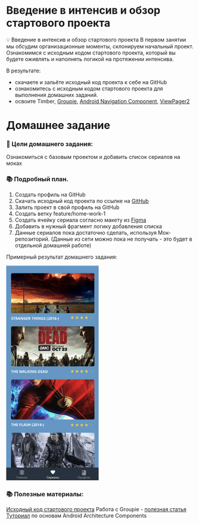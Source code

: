 # Введение в интенсив и обзор стартового проекта

<aside>
💡 Введение в интенсив и обзор стартового проекта
В первом занятии мы обсудим организационные моменты, склонируем начальный проект. Ознакомимся с исходным кодом стартового проекта, который вы будете оживлять и наполнять логикой на протяжении интенсива.

</aside>

В результате:

- скачаете и зальёте исходный код проекта к себе на GitHub
- ознакомитесь с исходным кодом стартового проекта для выполнения домашних заданий.
- освоите Timber, [Groupie](https://github.com/lisawray/groupie), [Android Navigation Component](https://developer.android.com/guide/navigation/navigation-getting-started), [ViewPager2](https://developer.android.com/training/animation/vp2-migration)

# Домашнее задание

### 🎯 Цели домашнего задания:

Ознакомиться с базовым проектом и добавить список сериалов на моках

### 📚 Подробный план.

1. Создать профиль на GitHub
2. Скачать исходный код проекта по ссылке на [GitHub](https://github.com/AndroidStudentClub/IntensivStar)
3. Залить проект в свой профиль на GitHub
4. Создать ветку feature/home-work-1
5. Создать ячейку сериала согласно макету из [Figma](https://www.figma.com/file/7SylkCC8N2lSSrFetKEPqk/MoviesApp?node-id=0%3A1)
6. Добавить в нужный фрагмент логику добавления списка
7. Данные сериалов пока достаточно сделать, используя Мок-репозиторий. (Данные из сети можно пока не получать - это будет в отдельной домашней работе)

Примерный результат домашнего задания:

![Список сериалов](images/tvshows.png)

### 📚 Полезные материалы:
[Исходный код стартового проекта](https://github.com/AndroidStudentClub/IntensivStar)
Работа с Groupie - [полезная статья](https://medium.com/androidschool-ru/%D1%81%D0%BE%D0%B7%D0%B4%D0%B0%D0%BD%D0%B8%D0%B5-%D1%81%D0%BB%D0%BE%D0%B6%D0%BD%D0%BE%D0%B3%D0%BE-recyclerview-%D0%B7%D0%B0-20-%D0%BC%D0%B8%D0%BD%D1%83%D1%82-%D0%B2-android-%D0%BD%D0%B0-%D0%B1%D0%B0%D0%B7%D0%B5-groupie-2d7dbfb1a827)
[Туториал](https://androidschool.ru/courses/navigation-architecture-component/) по основам Android Architecture Components